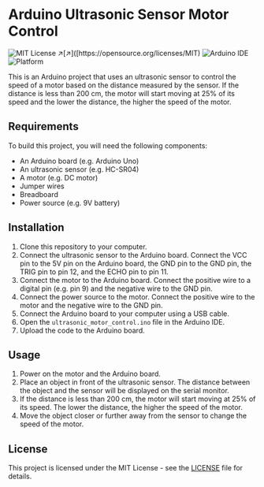 # Arduino Ultrasonic Sensor Motor Control

![MIT License ↗](https://img.shields.io/apm/l/atomic-design-ui.svg?)[↗]([https://opensource.org/licenses/MIT)
![Arduino IDE](https://img.shields.io/badge/Arduino%20IDE-1.8.16-blue)
![Platform](https://img.shields.io/badge/Platform-Arduino-brightgreen)

This is an Arduino project that uses an ultrasonic sensor to control the speed of a motor based on the distance measured by the sensor. If the distance is less than 200 cm, the motor will start moving at 25% of its speed and the lower the distance, the higher the speed of the motor.

## Requirements

To build this project, you will need the following components:

- An Arduino board (e.g. Arduino Uno)
- An ultrasonic sensor (e.g. HC-SR04)
- A motor (e.g. DC motor)
- Jumper wires
- Breadboard
- Power source (e.g. 9V battery)

## Installation

1. Clone this repository to your computer.
2. Connect the ultrasonic sensor to the Arduino board. Connect the VCC pin to the 5V pin on the Arduino board, the GND pin to the GND pin, the TRIG pin to pin 12, and the ECHO pin to pin 11.
3. Connect the motor to the Arduino board. Connect the positive wire to a digital pin (e.g. pin 9) and the negative wire to the GND pin.
4. Connect the power source to the motor. Connect the positive wire to the motor and the negative wire to the GND pin.
5. Connect the Arduino board to your computer using a USB cable.
6. Open the `ultrasonic_motor_control.ino` file in the Arduino IDE.
7. Upload the code to the Arduino board.

## Usage

1. Power on the motor and the Arduino board.
2. Place an object in front of the ultrasonic sensor. The distance between the object and the sensor will be displayed on the serial monitor.
3. If the distance is less than 200 cm, the motor will start moving at 25% of its speed. The lower the distance, the higher the speed of the motor.
4. Move the object closer or further away from the sensor to change the speed of the motor.

## License

This project is licensed under the MIT License - see the [LICENSE](LICENSE) file for details.
